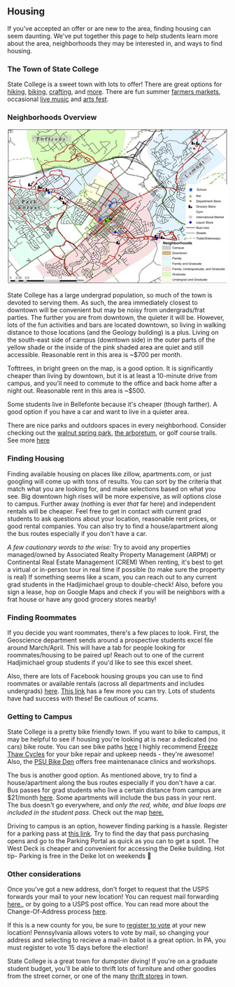 ## Housing

If you've accepted an offer or are new to the area, finding housing can seem daunting. We've put together this page to help students learn more about the area, neighborhoods they may be interested in, and ways to find housing.

### The Town of State College
State College is a sweet town with lots to offer! There are great options for [hiking,](https://onwardstate.com/2023/10/19/five-fun-hikes-close-to-state-college/) [biking,](https://www.mtbproject.com/directory/8011558/state-college) [crafting,](https://artallianceofcentralpa.org) and [more](https://happyvalley.com/c/attractions). There are fun summer [farmers markets](https://happyvalley.com/c/farm-markets), occasional [live music](https://www.statecollege.com/events/category/concerts/) and [arts fest](https://arts-festival.com). 

### Neighborhoods Overview
![](Map.jpg)

State College has a large undergrad population, so much of the town is devoted to serving them. As such, the area immediately closest to downtown will be convenient but may be noisy from undergrads/frat parties. The further you are from downtown, the quieter it will be. However, lots of the fun activities and bars are located downtown, so living in walking distance to those locations (and the Geology building) is a plus. Living on the south-east side of campus (downtown side) in the outer parts of the yellow shade or the inside of the pink shaded area are quiet and still accessible. Reasonable rent in this area is ~$700 per month.

Tofttrees, in bright green on the map, is a good option. It is significantly cheaper than living by downtown, but it is at least a 10-minute drive from campus, and you'll need to commute to the office and back home after a night out. Reasonable rent in this area is ~$500.

Some students live in Bellefonte because it's cheaper (though farther). A good option if you have a car and want to live in a quieter area.

There are nice parks and outdoors spaces in every neighborhood. Consider checking out the [walnut spring park,](https://www.appoutdoors.com/blog/the-wilderness-of-walnut-springs-park/) [the arboretum,](https://arboretum.psu.edu) or golf course trails. See more [here](https://www.crpr.org/sites/g/files/vyhlif2986/f/uploads/parks_bikeways_map.pdf)   
### Finding Housing
Finding available housing on places like zillow, apartments.com, or just googling will come up with tons of results. You can sort by the criteria that match what you are looking for, and make selections based on what you see. Big downtown high rises will be more expensive, as will options close to campus. Further away (nothing is ever *that* far here) and independent rentals will be cheaper. Feel free to get in contact with current grad students to ask questions about your location, reasonable rent prices, or good rental companies. 
You can also try to find a house/apartment along the bus routes especially if you don't have a car.

*A few cautionary words to the wise:*
Try to avoid any properties managed/owned by Associated Realty Property Management (ARPM) or Continental Real Estate Management (CREM)
When renting, it's best to get a virtual or in-person tour in real time if possible (to make sure the property is real) If something seems like a scam, you can reach out to any current grad students in the Hadjimichael group to double-check! Also, before you sign a lease, hop on Google Maps and check if you will be neighbors with a frat house or have any good grocery stores nearby!
### Finding Roommates

If you decide you want roommates, there's a few places to look. First, the Geoscience department sends around a prospective students excel file around March/April. This will have a tab for people looking for roommates/housing to be paired up! Reach out to one of the current Hadjimichael group students if you'd like to see this excel sheet.

Also, there are lots of Facebook housing groups you can use to find roommates or available rentals (across all departments and includes undergrads) [here](https://www.facebook.com/groups/1791579631067235/). [This link](https://onwardstate.com/2023/09/11/freshman-101-your-guide-to-apartment-hunting-in-state-college/) has a few more you can try. Lots of students have had success with these! Be cautious of scams.

### Getting to Campus
State College is a pretty bike friendly town. If you want to bike to campus, it may be helpful to see if housing you're looking at is near a dedicated (no cars) bike route. You can see bike paths [here](https://www.crpr.org/sites/g/files/vyhlif2986/f/uploads/parks_bikeways_map.pdf)
I highly recommend [Freeze Thaw Cycles](https://freezethaw.com) for your bike repair and upkeep needs - they're awesome! Also, the [PSU Bike Den](https://transportation.psu.edu/bike-den) offers free maintenanace clinics and workshops.

The bus is another good option. As mentioned above, try to find a house/apartment along the bus routes especially if you don't have a car. Bus passes for grad students who live a certain distance from campus are $21/month [here](https://transportation.psu.edu/ridepass-graduate-students). Some apartments will include the bus pass in your rent. The bus doesn't go everywhere, and *only the red, white, and blue loops are included in the student pass*. Check out the map [here.](https://catabus.com/system-map/) 

Driving to campus is an option, however finding parking is a hassle. Register for a parking pass at [this link](https://transportation.psu.edu/student-parking). Try to find the day that pass purchasing opens and go to the Parking Portal as quick as you can to get a spot. The West Deck is cheaper and convenient for accessing the Deike building. Hot tip- Parking is free in the Deike lot on weekends 🙏 
### Other considerations
Once you've got a new address, don't forget to request that the USPS forwards your mail to your new location! You can request mail forwarding [here.](https://moversguide.usps.com/mgo/address-info?_gl=1%2aq2nled%2a_gcl_au%2aNzc3MjE0ODM3LjE3MTIxNjIzNDU.%2a_ga%2aMTk3NDE0NDUxNC4xNzEyMTYyMzQ1%2a_ga_3NXP3C8S9V%2aMTcxMjE2MjM0NS4xLjAuMTcxMjE2MjM0NS4wLjAuMA), or by going to a USPS post office. You can read more about the Change-Of-Address process [here](https://www.usps.com/manage/forward.htm). 

If this is a new county for you, be sure to [register to vote](https://www.pavoterservices.pa.gov/Pages/VoterRegistrationApplication.aspx) at your new location! Pennsylvania allows voters to vote by mail, so changing your address and selecting to recieve a mail-in ballot is a great option. In PA, you must register to vote 15 days before the election!
 
State College is a great town for dumpster diving! If you're on a graduate student budget, you'll be able to thrift lots of furniture and other goodies from the street corner, or one of the many [thrift stores](https://onwardstate.com/2023/12/08/your-guide-to-thrifting-in-the-state-college-area/) in town.




